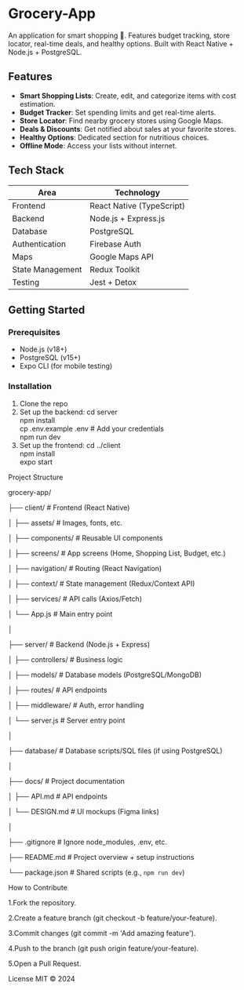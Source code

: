 # Grocery-App
An application for smart shopping 🛒. Features budget tracking, store locator, real-time deals, and healthy options. Built with React Native + Node.js + PostgreSQL.

## Features  
- **Smart Shopping Lists**: Create, edit, and categorize items with cost estimation.  
- **Budget Tracker**: Set spending limits and get real-time alerts.  
- **Store Locator**: Find nearby grocery stores using Google Maps.  
- **Deals & Discounts**: Get notified about sales at your favorite stores.  
- **Healthy Options**: Dedicated section for nutritious choices.  
- **Offline Mode**: Access your lists without internet.

## Tech Stack  
| **Area**       | **Technology**                          |  
|----------------|----------------------------------------|  
| Frontend       | React Native (TypeScript)              |  
| Backend        | Node.js + Express.js                   |  
| Database       | PostgreSQL                             |  
| Authentication | Firebase Auth                          |  
| Maps           | Google Maps API                        |  
| State Management | Redux Toolkit                        |  
| Testing        | Jest + Detox                          |  

## Getting Started  
### Prerequisites  
- Node.js (v18+)  
- PostgreSQL (v15+)  
- Expo CLI (for mobile testing)

### Installation  
1. Clone the repo
2. Set up the backend:
   cd server  
npm install  
cp .env.example .env  # Add your credentials  
npm run dev 
3. Set up the frontend:
cd ../client  
npm install  
expo start  

Project Structure

grocery-app/

├── client/                  # Frontend (React Native)

│   ├── assets/              # Images, fonts, etc.

│   ├── components/          # Reusable UI components

│   ├── screens/             # App screens (Home, Shopping List, Budget, etc.)

│   ├── navigation/          # Routing (React Navigation)

│   ├── context/             # State management (Redux/Context API)

│   ├── services/            # API calls (Axios/Fetch)

│   └── App.js               # Main entry point

│

├── server/                  # Backend (Node.js + Express)

│   ├── controllers/         # Business logic

│   ├── models/              # Database models (PostgreSQL/MongoDB)

│   ├── routes/              # API endpoints

│   ├── middleware/          # Auth, error handling

│   └── server.js            # Server entry point

│

├── database/                # Database scripts/SQL files (if using PostgreSQL)

│

├── docs/                    # Project documentation

│   ├── API.md               # API endpoints

│   └── DESIGN.md            # UI mockups (Figma links)

│

├── .gitignore              # Ignore node_modules, .env, etc.

├── README.md               # Project overview + setup instructions

└── package.json            # Shared scripts (e.g., `npm run dev`)

How to Contribute

1.Fork the repository.

2.Create a feature branch (git checkout -b feature/your-feature).

3.Commit changes (git commit -m 'Add amazing feature').

4.Push to the branch (git push origin feature/your-feature).

5.Open a Pull Request.


License
MIT © 2024
